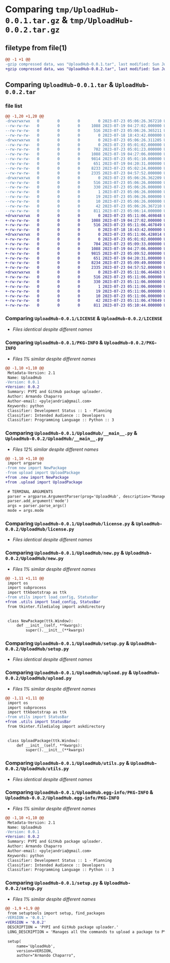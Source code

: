 # Comparing `tmp/UploadHub-0.0.1.tar.gz` & `tmp/UploadHub-0.0.2.tar.gz`

## filetype from file(1)

```diff
@@ -1 +1 @@
-gzip compressed data, was "UploadHub-0.0.1.tar", last modified: Sun Jul 23 05:06:26 2023, max compression
+gzip compressed data, was "UploadHub-0.0.2.tar", last modified: Sun Jul 23 05:11:06 2023, max compression
```

## Comparing `UploadHub-0.0.1.tar` & `UploadHub-0.0.2.tar`

### file list

```diff
@@ -1,20 +1,20 @@
-drwxrwxrwx   0        0        0        0 2023-07-23 05:06:26.367210 UploadHub-0.0.1/
--rw-rw-rw-   0        0        0     1088 2023-07-19 04:27:02.000000 UploadHub-0.0.1/LICENSE
--rw-rw-rw-   0        0        0      516 2023-07-23 05:06:26.365211 UploadHub-0.0.1/PKG-INFO
--rw-rw-rw-   0        0        0        0 2023-07-18 18:43:42.000000 UploadHub-0.0.1/README.md
-drwxrwxrwx   0        0        0        0 2023-07-23 05:06:26.311205 UploadHub-0.0.1/UploadHub/
--rw-rw-rw-   0        0        0        0 2023-07-23 05:01:02.000000 UploadHub-0.0.1/UploadHub/__init__.py
--rw-rw-rw-   0        0        0      702 2023-07-23 05:01:23.000000 UploadHub-0.0.1/UploadHub/__main__.py
--rw-rw-rw-   0        0        0     1088 2023-07-19 04:27:06.000000 UploadHub-0.0.1/UploadHub/license.py
--rw-rw-rw-   0        0        0     9814 2023-07-23 05:01:10.000000 UploadHub-0.0.1/UploadHub/new.py
--rw-rw-rw-   0        0        0      651 2023-07-19 04:20:31.000000 UploadHub-0.0.1/UploadHub/setup.py
--rw-rw-rw-   0        0        0     8233 2023-07-23 05:02:24.000000 UploadHub-0.0.1/UploadHub/upload.py
--rw-rw-rw-   0        0        0     2335 2023-07-23 04:57:52.000000 UploadHub-0.0.1/UploadHub/utils.py
-drwxrwxrwx   0        0        0        0 2023-07-23 05:06:26.362209 UploadHub-0.0.1/UploadHub.egg-info/
--rw-rw-rw-   0        0        0      516 2023-07-23 05:06:26.000000 UploadHub-0.0.1/UploadHub.egg-info/PKG-INFO
--rw-rw-rw-   0        0        0      330 2023-07-23 05:06:26.000000 UploadHub-0.0.1/UploadHub.egg-info/SOURCES.txt
--rw-rw-rw-   0        0        0        1 2023-07-23 05:06:26.000000 UploadHub-0.0.1/UploadHub.egg-info/dependency_links.txt
--rw-rw-rw-   0        0        0       19 2023-07-23 05:06:26.000000 UploadHub-0.0.1/UploadHub.egg-info/requires.txt
--rw-rw-rw-   0        0        0       10 2023-07-23 05:06:26.000000 UploadHub-0.0.1/UploadHub.egg-info/top_level.txt
--rw-rw-rw-   0        0        0       42 2023-07-23 05:06:26.367210 UploadHub-0.0.1/setup.cfg
--rw-rw-rw-   0        0        0      811 2023-07-23 05:06:14.000000 UploadHub-0.0.1/setup.py
+drwxrwxrwx   0        0        0        0 2023-07-23 05:11:06.469848 UploadHub-0.0.2/
+-rw-rw-rw-   0        0        0     1088 2023-07-19 04:27:02.000000 UploadHub-0.0.2/LICENSE
+-rw-rw-rw-   0        0        0      516 2023-07-23 05:11:06.467849 UploadHub-0.0.2/PKG-INFO
+-rw-rw-rw-   0        0        0        0 2023-07-18 18:43:42.000000 UploadHub-0.0.2/README.md
+drwxrwxrwx   0        0        0        0 2023-07-23 05:11:06.428014 UploadHub-0.0.2/UploadHub/
+-rw-rw-rw-   0        0        0        0 2023-07-23 05:01:02.000000 UploadHub-0.0.2/UploadHub/__init__.py
+-rw-rw-rw-   0        0        0      704 2023-07-23 05:09:33.000000 UploadHub-0.0.2/UploadHub/__main__.py
+-rw-rw-rw-   0        0        0     1088 2023-07-19 04:27:06.000000 UploadHub-0.0.2/UploadHub/license.py
+-rw-rw-rw-   0        0        0     9815 2023-07-23 05:09:52.000000 UploadHub-0.0.2/UploadHub/new.py
+-rw-rw-rw-   0        0        0      651 2023-07-19 04:20:31.000000 UploadHub-0.0.2/UploadHub/setup.py
+-rw-rw-rw-   0        0        0     8234 2023-07-23 05:09:49.000000 UploadHub-0.0.2/UploadHub/upload.py
+-rw-rw-rw-   0        0        0     2335 2023-07-23 04:57:52.000000 UploadHub-0.0.2/UploadHub/utils.py
+drwxrwxrwx   0        0        0        0 2023-07-23 05:11:06.464863 UploadHub-0.0.2/UploadHub.egg-info/
+-rw-rw-rw-   0        0        0      516 2023-07-23 05:11:06.000000 UploadHub-0.0.2/UploadHub.egg-info/PKG-INFO
+-rw-rw-rw-   0        0        0      330 2023-07-23 05:11:06.000000 UploadHub-0.0.2/UploadHub.egg-info/SOURCES.txt
+-rw-rw-rw-   0        0        0        1 2023-07-23 05:11:06.000000 UploadHub-0.0.2/UploadHub.egg-info/dependency_links.txt
+-rw-rw-rw-   0        0        0       19 2023-07-23 05:11:06.000000 UploadHub-0.0.2/UploadHub.egg-info/requires.txt
+-rw-rw-rw-   0        0        0       10 2023-07-23 05:11:06.000000 UploadHub-0.0.2/UploadHub.egg-info/top_level.txt
+-rw-rw-rw-   0        0        0       42 2023-07-23 05:11:06.470849 UploadHub-0.0.2/setup.cfg
+-rw-rw-rw-   0        0        0      811 2023-07-23 05:10:44.000000 UploadHub-0.0.2/setup.py
```

### Comparing `UploadHub-0.0.1/LICENSE` & `UploadHub-0.0.2/LICENSE`

 * *Files identical despite different names*

### Comparing `UploadHub-0.0.1/PKG-INFO` & `UploadHub-0.0.2/PKG-INFO`

 * *Files 1% similar despite different names*

```diff
@@ -1,10 +1,10 @@
 Metadata-Version: 2.1
 Name: UploadHub
-Version: 0.0.1
+Version: 0.0.2
 Summary: PYPI and GitHub package uploader.
 Author: Armando Chaparro
 Author-email: <pylejandria@gmail.com>
 Keywords: python
 Classifier: Development Status :: 1 - Planning
 Classifier: Intended Audience :: Developers
 Classifier: Programming Language :: Python :: 3
```

### Comparing `UploadHub-0.0.1/UploadHub/__main__.py` & `UploadHub-0.0.2/UploadHub/__main__.py`

 * *Files 12% similar despite different names*

```diff
@@ -1,10 +1,10 @@
 import argparse
-from new import NewPackage
-from upload import UploadPackage
+from .new import NewPackage
+from .upload import UploadPackage
 
 # TERMINAL ARGUMENTS
 parser = argparse.ArgumentParser(prog='UploadHub', description='Manages package uploads')
 parser.add_argument('mode')
 args = parser.parse_args()
 mode = args.mode
```

### Comparing `UploadHub-0.0.1/UploadHub/license.py` & `UploadHub-0.0.2/UploadHub/license.py`

 * *Files identical despite different names*

### Comparing `UploadHub-0.0.1/UploadHub/new.py` & `UploadHub-0.0.2/UploadHub/new.py`

 * *Files 1% similar despite different names*

```diff
@@ -1,11 +1,11 @@
 import os
 import subprocess
 import ttkbootstrap as ttk
-from utils import load_config, StatusBar
+from .utils import load_config, StatusBar
 from tkinter.filedialog import askdirectory
 
 
 class NewPackage(ttk.Window):
     def __init__(self, **kwargs):
         super().__init__(**kwargs)
```

### Comparing `UploadHub-0.0.1/UploadHub/setup.py` & `UploadHub-0.0.2/UploadHub/setup.py`

 * *Files identical despite different names*

### Comparing `UploadHub-0.0.1/UploadHub/upload.py` & `UploadHub-0.0.2/UploadHub/upload.py`

 * *Files 1% similar despite different names*

```diff
@@ -1,11 +1,11 @@
 import os
 import subprocess
 import ttkbootstrap as ttk
-from utils import StatusBar
+from .utils import StatusBar
 from tkinter.filedialog import askdirectory
 
 
 class UploadPackage(ttk.Window):
     def __init__(self, **kwargs):
         super().__init__(**kwargs)
```

### Comparing `UploadHub-0.0.1/UploadHub/utils.py` & `UploadHub-0.0.2/UploadHub/utils.py`

 * *Files identical despite different names*

### Comparing `UploadHub-0.0.1/UploadHub.egg-info/PKG-INFO` & `UploadHub-0.0.2/UploadHub.egg-info/PKG-INFO`

 * *Files 1% similar despite different names*

```diff
@@ -1,10 +1,10 @@
 Metadata-Version: 2.1
 Name: UploadHub
-Version: 0.0.1
+Version: 0.0.2
 Summary: PYPI and GitHub package uploader.
 Author: Armando Chaparro
 Author-email: <pylejandria@gmail.com>
 Keywords: python
 Classifier: Development Status :: 1 - Planning
 Classifier: Intended Audience :: Developers
 Classifier: Programming Language :: Python :: 3
```

### Comparing `UploadHub-0.0.1/setup.py` & `UploadHub-0.0.2/setup.py`

 * *Files 1% similar despite different names*

```diff
@@ -1,9 +1,9 @@
 from setuptools import setup, find_packages
-VERSION = '0.0.1'
+VERSION = '0.0.2'
 DESCRIPTION = 'PYPI and GitHub package uploader.'
 LONG_DESCRIPTION = 'Manages all the commands to upload a package to PYPI and GitHub repo.'
 
 setup(
     name='UploadHub',
     version=VERSION,
     author="Armando Chaparro",
```

